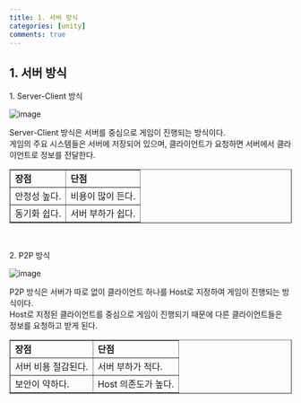 ```yaml
---
title: 1. 서버 방식
categories: [unity]
comments: true
---
```


## 1. 서버 방식

1\. Server-Client 방식

![image](https://github.com/user-attachments/assets/3bc1211d-067d-4dab-a5e9-e1d7faa48683)

Server-Client 방식은 서버를 중심으로 게임이 진행되는 방식이다.<br>
게임의 주요 시스템들은 서버에 저장되어 있으며, 클라이언트가 요청하면 서버에서 클라이언트로 정보를 전달한다.<br>

<table border="1">
  <tr>
    <td><strong>장점</strong></td>
    <td><strong>단점</strong></td>
  </tr>
  <tr>
    <td>안정성 높다.</td>
    <td>비용이 많이 든다.</td>
  </tr>
  <tr>
    <td>동기화 쉽다.</td>
    <td>서버 부하가 쉽다.</td>
  </tr>
</table><br>

2\. P2P 방식

![image](https://github.com/user-attachments/assets/610496d8-f373-4641-8595-f64105072149)

P2P 방식은 서버가 따로 없이 클라이언트 하나를 Host로 지정하여 게임이 진행되는 방식이다.<br>
Host로 지정된 클라이언트를 중심으로 게임이 진행되기 때문에 다른 클라이언트들은 정보를 요청하고 받게 된다.<br>

<table border="1">
  <tr>
    <td><strong>장점</strong></td>
    <td><strong>단점</strong></td>
  </tr>
  <tr>
    <td>서버 비용 절감된다.</td>
    <td>서버 부하가 적다.</td>
  </tr>
  <tr>
    <td>보안이 약하다.</td>
    <td>Host 의존도가 높다.</td>
  </tr>
</table>
